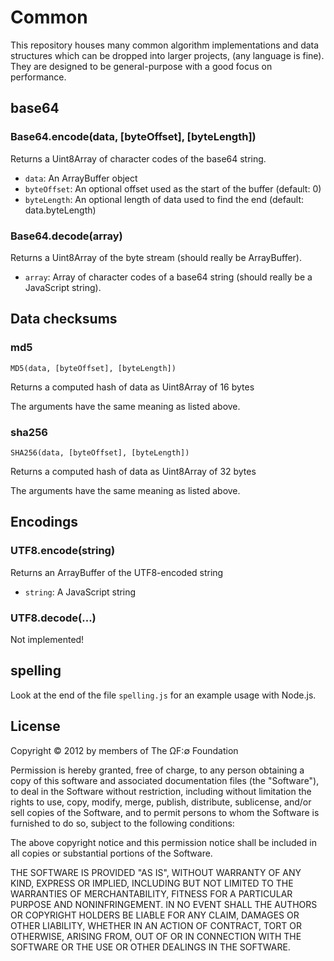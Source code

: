 Common
======

This repository houses many common algorithm implementations and data structures which can be dropped into larger projects, (any language is fine). They are designed to be general-purpose with a good focus on performance.


base64
------

### Base64.encode(data, [byteOffset], [byteLength])

Returns a Uint8Array of character codes of the base64 string.

 - `data`: An ArrayBuffer object
 - `byteOffset`: An optional offset used as the start of the buffer (default: 0)
 - `byteLength`: An optional length of data used to find the end (default: data.byteLength)

### Base64.decode(array)

Returns a Uint8Array of the byte stream (should really be ArrayBuffer).

 - `array`: Array of character codes of a base64 string (should really be a JavaScript string).



Data checksums
--------------

### md5

	MD5(data, [byteOffset], [byteLength])

Returns a computed hash of data as Uint8Array of 16 bytes

The arguments have the same meaning as listed above.


### sha256

	SHA256(data, [byteOffset], [byteLength])

Returns a computed hash of data as Uint8Array of 32 bytes

The arguments have the same meaning as listed above.


Encodings
---------

### UTF8.encode(string)

Returns an ArrayBuffer of the UTF8-encoded string

 - `string`: A JavaScript string


### UTF8.decode(...)

Not implemented!


spelling
--------

Look at the end of the file `spelling.js` for an example usage with Node.js.



## License

Copyright © 2012 by members of The ΩF:∅ Foundation

Permission is hereby granted, free of charge, to any person obtaining a copy of this software and associated documentation files (the "Software"), to deal in the Software without restriction, including without limitation the rights to use, copy, modify, merge, publish, distribute, sublicense, and/or sell copies of the Software, and to permit persons to whom the Software is furnished to do so, subject to the following conditions:

The above copyright notice and this permission notice shall be included in all copies or substantial portions of the Software.

THE SOFTWARE IS PROVIDED "AS IS", WITHOUT WARRANTY OF ANY KIND, EXPRESS OR IMPLIED, INCLUDING BUT NOT LIMITED TO THE WARRANTIES OF MERCHANTABILITY, FITNESS FOR A PARTICULAR PURPOSE AND NONINFRINGEMENT. IN NO EVENT SHALL THE AUTHORS OR COPYRIGHT HOLDERS BE LIABLE FOR ANY CLAIM, DAMAGES OR OTHER LIABILITY, WHETHER IN AN ACTION OF CONTRACT, TORT OR OTHERWISE, ARISING FROM, OUT OF OR IN CONNECTION WITH THE SOFTWARE OR THE USE OR OTHER DEALINGS IN THE SOFTWARE.
